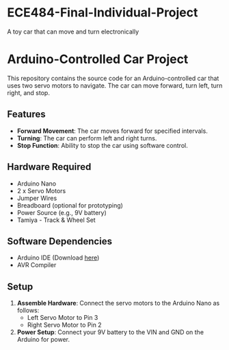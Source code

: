 # ECE484-Final-Individual-Project
A toy car that can move and turn electronically 

# Arduino-Controlled Car Project

This repository contains the source code for an Arduino-controlled car that uses two servo motors to navigate. The car can move forward, turn left, turn right, and stop.

## Features

- **Forward Movement**: The car moves forward for specified intervals.
- **Turning**: The car can perform left and right turns.
- **Stop Function**: Ability to stop the car using software control.

## Hardware Required

- Arduino Nano
- 2 x Servo Motors
- Jumper Wires
- Breadboard (optional for prototyping)
- Power Source (e.g., 9V battery)
- Tamiya - Track & Wheel Set

## Software Dependencies

- Arduino IDE (Download [here](https://www.arduino.cc/en/software))
- AVR Compiler

## Setup

1. **Assemble Hardware**: Connect the servo motors to the Arduino Nano as follows:
   - Left Servo Motor to Pin 3
   - Right Servo Motor to Pin 2
2. **Power Setup**: Connect your 9V battery to the VIN and GND on the Arduino for power.

